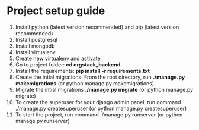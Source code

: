 # Project setup guide

1. Install python (latest version recommended) and pip (latest version recommended)
2. Install postgresql 
3. Install mongodb
4. Install virtualenv
5. Create new virtualenv and activate
6. Go to project folder: __cd orgstack_backend__
7. Install the requirements: __pip install -r requirements.txt__
8. Create the intial migrations: From the root directory,  run __./manage.py makemigrations__ (or python manage.py makemigrations)
9. Migrate the intial migrations __./manage.py migrate__ (or python manage.py migrate)
10. To create the superuser for your django admin panel, run command ./manage.py createsuperuser (or python manage.py createsuperuser)
11. To start the project, run command ./manage.py runserver (or python manage.py runserver)
